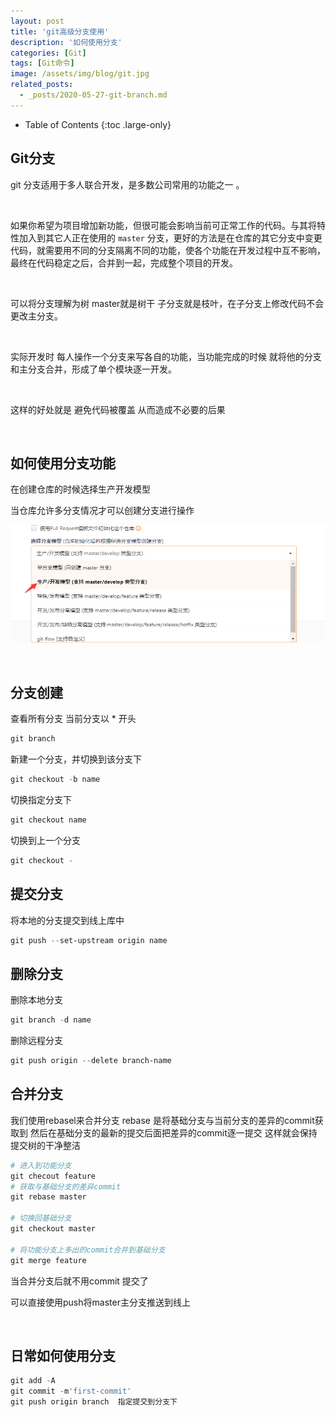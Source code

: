 ```yaml
---
layout: post
title: 'git高级分支使用'
description: '如何使用分支'
categories: [Git]
tags: [Git命令]
image: /assets/img/blog/git.jpg
related_posts:
  - _posts/2020-05-27-git-branch.md
---
```


- Table of Contents
{:toc .large-only}

## Git分支
git 分支适用于多人联合开发，是多数公司常用的功能之一 。  

<br/>

如果你希望为项目增加新功能，但很可能会影响当前可正常工作的代码。与其将特性加入到其它人正在使用的 `master` 分支，更好的方法是在仓库的其它分支中变更代码，就需要用不同的分支隔离不同的功能，使各个功能在开发过程中互不影响，最终在代码稳定之后，合并到一起，完成整个项目的开发。   

<br/>

可以将分支理解为树 master就是树干  子分支就是枝叶，在子分支上修改代码不会更改主分支。  

<br/>

实际开发时 每人操作一个分支来写各自的功能，当功能完成的时候 就将他的分支和主分支合并，形成了单个模块逐一开发。  

<br/>

这样的好处就是 避免代码被覆盖 从而造成不必要的后果    

<br/>

## 如何使用分支功能

在创建仓库的时候选择生产开发模型  

当仓库允许多分支情况才可以创建分支进行操作

![分支选择](/assets/img/git/select_branch.png)  

<br/>

## 分支创建

查看所有分支 当前分支以 * 开头

```powershell
git branch  
```

新建一个分支，并切换到该分支下

```powershell
git checkout -b name 
```

切换指定分支下

```powershell
git checkout name 
```

切换到上一个分支

```powershell
git checkout -
```



## 提交分支

将本地的分支提交到线上库中

```powershell
git push --set-upstream origin name 
```



## 删除分支

删除本地分支

```powershell
git branch -d name 
```

删除远程分支

```powershell
git push origin --delete branch-name
```



## 合并分支
我们使用rebasel来合并分支
rebase 是将基础分支与当前分支的差异的commit获取到
然后在基础分支的最新的提交后面把差异的commit逐一提交
这样就会保持提交树的干净整洁

```powershell
# 进入到功能分支
git checout feature
# 获取与基础分支的差异commit
git rebase master

# 切换回基础分支
git checkout master

# 将功能分支上多出的commit合并到基础分支
git merge feature
```

当合并分支后就不用commit 提交了  

可以直接使用push将master主分支推送到线上   



  <br>

## 日常如何使用分支

```powershell
git add -A
git commit -m'first-commit'
git push origin branch  指定提交到分支下

```



